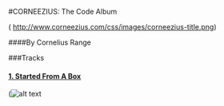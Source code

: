 #CORNEEZIUS: The Code Album

(	http://www.corneezius.com/css/images/corneezius-title.png)

####By Cornelius Range

###Tracks

####   [1. Started From A Box](http://www.corneezius.com/started-from-a-box.html)

(![alt text](https://github.com/Corneezius/corneezius.github.io/blob/master/css/images/startedmeta.png)







